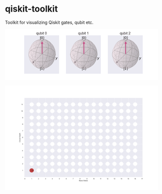 # qiskit-toolkit
Toolkit for visualizing Qiskit gates, qubit etc.

![img](bloch3.gif)


![img](phase4.gif)


